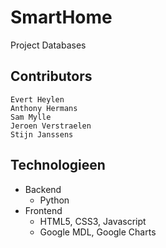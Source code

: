 # SmartHome
Project Databases

## Contributors

    Evert Heylen
    Anthony Hermans
    Sam Mylle
    Jeroen Verstraelen
    Stijn Janssens

## Technologieen

- Backend
    - Python
- Frontend
    - HTML5, CSS3, Javascript
    - Google MDL, Google Charts
